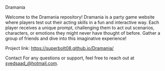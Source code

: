 Dramania

Welcome to the Dramania repository! 
Dramania is a party game website where players test out their acting skills in a fun and interactive way. 
Each player receives a unique prompt, challenging them to act out scenarios, characters, or emotions they might never have thought of before. 
Gather a group of friends and dive into this imaginative experience!

Project link: https://superbolt08.github.io/Dramania/

Contact
For any questions or support, feel free to reach out at syedsaad_@hotmail.com.
